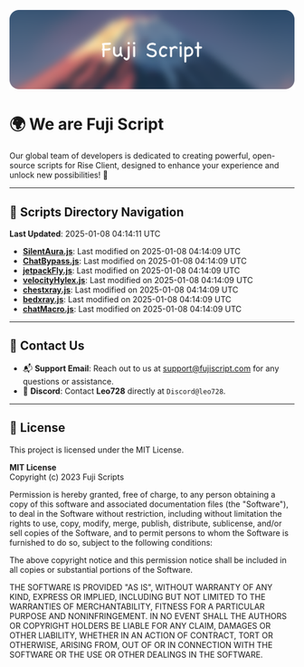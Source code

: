 ![Banner](.github/b.webp)

# 🌍 **We are Fuji Script**

Our global team of developers is dedicated to creating powerful, open-source scripts for Rise Client, designed to enhance your experience and unlock new possibilities! 🌟

---
<!-- SCRIPTS_NAVIGATION_START -->
## 📂 **Scripts Directory Navigation**

**Last Updated**: 2025-01-08 04:14:11 UTC

- **[SilentAura.js](scripts/SilentAura.js)**: Last modified on 2025-01-08 04:14:09 UTC
- **[ChatBypass.js](scripts/ChatBypass.js)**: Last modified on 2025-01-08 04:14:09 UTC
- **[jetpackFly.js](scripts/jetpackFly.js)**: Last modified on 2025-01-08 04:14:09 UTC
- **[velocityHylex.js](scripts/velocityHylex.js)**: Last modified on 2025-01-08 04:14:09 UTC
- **[chestxray.js](scripts/chestxray.js)**: Last modified on 2025-01-08 04:14:09 UTC
- **[bedxray.js](scripts/bedxray.js)**: Last modified on 2025-01-08 04:14:09 UTC
- **[chatMacro.js](scripts/chatMacro.js)**: Last modified on 2025-01-08 04:14:09 UTC

<!-- SCRIPTS_NAVIGATION_END -->

---

## 💬 **Contact Us**  
- 📬 **Support Email**: Reach out to us at [support@fujiscript.com](mailto:support@fujiscript.com) for any questions or assistance.  
- 💬 **Discord**: Contact **Leo728** directly at `Discord@leo728`.

---

## 📜 **License**

This project is licensed under the MIT License.  

**MIT License**  
Copyright (c) 2023 Fuji Scripts  

Permission is hereby granted, free of charge, to any person obtaining a copy of this software and associated documentation files (the "Software"), to deal in the Software without restriction, including without limitation the rights to use, copy, modify, merge, publish, distribute, sublicense, and/or sell copies of the Software, and to permit persons to whom the Software is furnished to do so, subject to the following conditions:  

The above copyright notice and this permission notice shall be included in all copies or substantial portions of the Software.  

THE SOFTWARE IS PROVIDED "AS IS", WITHOUT WARRANTY OF ANY KIND, EXPRESS OR IMPLIED, INCLUDING BUT NOT LIMITED TO THE WARRANTIES OF MERCHANTABILITY, FITNESS FOR A PARTICULAR PURPOSE AND NONINFRINGEMENT. IN NO EVENT SHALL THE AUTHORS OR COPYRIGHT HOLDERS BE LIABLE FOR ANY CLAIM, DAMAGES OR OTHER LIABILITY, WHETHER IN AN ACTION OF CONTRACT, TORT OR OTHERWISE, ARISING FROM, OUT OF OR IN CONNECTION WITH THE SOFTWARE OR THE USE OR OTHER DEALINGS IN THE SOFTWARE.  
